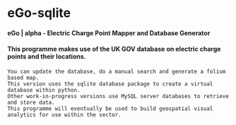 # eGo-sqlite

#### eGo | alpha - Electric Charge Point Mapper and Database Generator
#### This programme makes use of the UK GOV database on electric charge points and their locations.
    You can update the database, do a manual search and generate a folium based map.
    This version uses the sqlite database package to create a virtual database within python.
    Other work-in-progress versions use MySQL server databases to retrieve and store data.
    This programme will eventually be used to build geospatial visual analytics for use within the sector.
